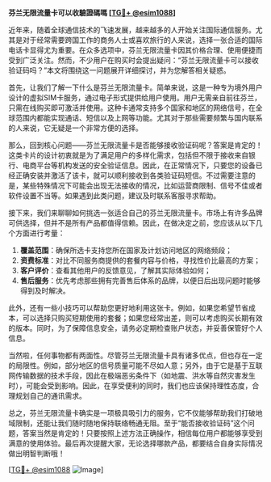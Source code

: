 **芬兰无限流量卡可以收驗證碼嗎 [[TG💪+ @esim1088](https://t.me/s/esim1088)]**

近年来，随着全球通信技术的飞速发展，越来越多的人开始关注国际通信服务。尤其是对于经常需要跨国工作的商务人士或喜欢旅行的人来说，选择一张合适的国际电话卡显得尤为重要。在众多选项中，芬兰无限流量卡因其价格合理、使用便捷而受到广泛关注。然而，不少用户在购买时会提出疑问：“芬兰无限流量卡可以接收验证码吗？”本文将围绕这一问题展开详细探讨，并为您解答相关疑惑。

首先，让我们了解一下什么是芬兰无限流量卡。简单来说，这是一种专为境外用户设计的虚拟SIM卡服务，通过电子形式提供给用户使用。用户无需亲自前往芬兰，只需在线购买即可激活并使用。这种卡通常支持多个国家和地区的网络信号，在全球范围内都能实现通话、短信以及上网等功能。尤其对于那些需要频繁与国内联系的人来说，它无疑是一个非常方便的选择。

那么，回到核心问题——芬兰无限流量卡是否能够接收验证码呢？答案是肯定的！这类卡片的设计初衷就是为了满足用户的多样化需求，包括但不限于接收来自银行、电商平台等机构发送的安全验证信息。因此，在正常情况下，只要您的设备已经正确安装并激活了该卡，就可以顺利接收到各类验证码短信。不过需要注意的是，某些特殊情况下可能会出现无法接收的情况，比如运营商限制、信号不佳或者软件设置不当等。如果遇到此类问题，建议及时联系客服寻求帮助。

接下来，我们来聊聊如何挑选一张适合自己的芬兰无限流量卡。市场上有许多品牌可供选择，但并不是所有产品都值得信赖。因此，在做决定之前，您应该从以下几个方面进行考量：

1. **覆盖范围**：确保所选卡支持您所在国家及计划访问地区的网络频段；
2. **资费标准**：对比不同服务商提供的套餐内容与价格，寻找性价比最高的方案；
3. **客户评价**：查看其他用户的反馈意见，了解其实际体验如何；
4. **售后服务**：优先考虑那些拥有完善售后体系的品牌，以便日后出现问题时能够得到及时解决。

此外，还有一些小技巧可以帮助您更好地利用这张卡。例如，如果您希望节省成本，可以选择只购买短期使用的套餐；如果您经常出差，则可以考虑购买长期有效的版本。同时，为了保障信息安全，请务必定期检查账户状态，并妥善保管好个人信息。

当然啦，任何事物都有两面性。尽管芬兰无限流量卡具有诸多优点，但也存在一定的局限性。例如，部分地区的信号质量可能不尽如人意；另外，由于它是基于互联网传输数据的技术手段，因此在极端恶劣条件下（如地震、洪水等自然灾害发生时），可能会受到影响。因此，在享受便利的同时，我们也应该保持理性态度，合理规划自己的通讯需求。

总之，芬兰无限流量卡确实是一项极具吸引力的服务，它不仅能够帮助我们打破地域限制，还能让我们随时随地保持联络畅通无阻。至于“能否接收验证码”这个问题，答案当然是肯定的！只要按照上述方法正确操作，相信每位用户都能够享受到满意的使用体验。最后再次提醒大家，无论选择哪款产品，都要结合自身实际情况做出明智判断哦！

[[TG💪+ @esim1088](https://t.me/s/esim1088) ![Image](https://i.postimg.cc/4NQfJmqS/Snipaste-2025-05-13-00-14-12.png)]